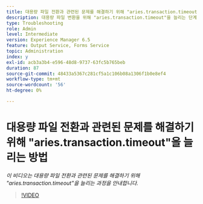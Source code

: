 ```yaml
---
title: 대용량 파일 전환과 관련된 문제를 해결하기 위해 "aries.transaction.timeout"을 늘리는 방법
description: 대용량 파일 변환을 위해 "aries.transaction.timeout"을 늘리는 단계
type: Troubleshooting
role: Admin
level: Intermediate
version: Experience Manager 6.5
feature: Output Service, Forms Service
topic: Administration
index: y
exl-id: acb3a3b4-e596-48d8-9737-63fc5b765beb
duration: 87
source-git-commit: 48433a5367c281cf5a1c106b08a1306f1b0e8ef4
workflow-type: tm+mt
source-wordcount: '56'
ht-degree: 0%

---
```


# 대용량 파일 전환과 관련된 문제를 해결하기 위해 &quot;aries.transaction.timeout&quot;을 늘리는 방법

*이 비디오는 대용량 파일 전환과 관련된 문제를 해결하기 위해 &quot;aries.transaction.timeout&quot;을 늘리는 과정을 안내합니다.*

>[!VIDEO](https://video.tv.adobe.com/v/335502?quality=12&learn=on)
